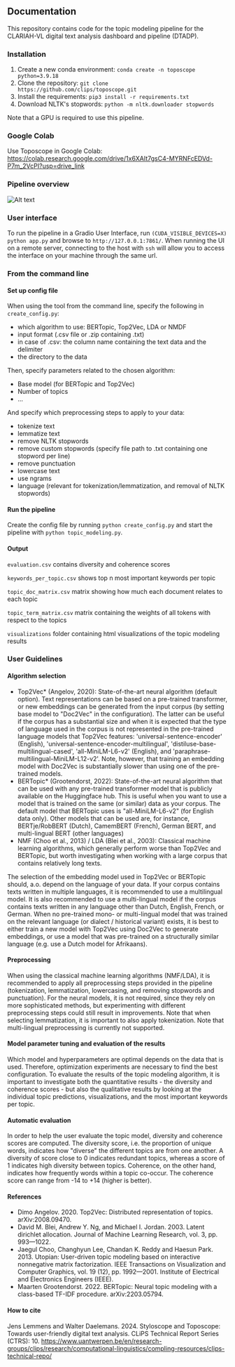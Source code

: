 ## Documentation

This repository contains code for the topic modeling pipeline for the CLARIAH-VL digital text analysis dashboard and pipeline (DTADP). 

### Installation

1. Create a new conda environment: ```conda create -n toposcope python=3.9.18```
2. Clone the repository: ```git clone https://github.com/clips/toposcope.git```
3. Install the requirements: ```pip3 install -r requirements.txt```
4. Download NLTK's stopwords: ```python -m nltk.downloader stopwords```

Note that a GPU is required to use this pipeline.

### Google Colab
Use Toposcope in Google Colab: https://colab.research.google.com/drive/1x6XAIt7gsC4-MYRNFcEDVd-P7m_2VcPI?usp=drive_link

### Pipeline overview

![Alt text](clariah_topic_pipeline.png)

### User interface
To run the pipeline in a Gradio User Interface, run ```(CUDA_VISIBLE_DEVICES=X) python app.py``` and browse to ```http://127.0.0.1:7861/```. 
When running the UI on a remote server, connecting to the host with ```ssh``` will allow you to access the interface on your machine through the same url.

### From the command line
#### Set up config file
When using the tool from the command line, specify the following in ```create_config.py```:
- which algorithm to use: BERTopic, Top2Vec, LDA or NMDF
- input format (.csv file or .zip containing .txt)
- in case of .csv: the column name containing the text data and the delimiter
- the directory to the data

Then, specify parameters related to the chosen algorithm:
- Base model (for BERTopic and Top2Vec)
- Number of topics
- ...

And specify which preprocessing steps to apply to your data:
- tokenize text
- lemmatize text
- remove NLTK stopwords
- remove custom stopwords (specify file path to .txt containing one stopword per line)
- remove punctuation
- lowercase text
- use ngrams
- language (relevant for tokenization/lemmatization, and removal of NLTK stopwords)

#### Run the pipeline
Create the config file by running ```python create_config.py``` and start the pipeline with ```python topic_modeling.py```.

#### Output
```evaluation.csv``` contains diversity and coherence scores

```keywords_per_topic.csv``` shows top n most important keywords per topic

```topic_doc_matrix.csv``` matrix showing how much each document relates to each topic

```topic_term_matrix.csv``` matrix containing the weights of all tokens with respect to the topics

```visualizations``` folder containing html visualizations of the topic modeling results

### User Guidelines
#### Algorithm selection
- Top2Vec* (Angelov, 2020): State-of-the-art neural algorithm (default option). Text representations can be based on a pre-trained transformer, or new embeddings can be generated from the input corpus (by setting base model to "Doc2Vec" in the configuration). The latter can be useful if the corpus has a substantial size and when it is expected that the type of language used in the corpus is not represented in the pre-trained language models that Top2Vec features: 'universal-sentence-encoder' (English), 'universal-sentence-encoder-multilingual', 'distiluse-base-multilingual-cased', 'all-MiniLM-L6-v2' (English), and 'paraphrase-multilingual-MiniLM-L12-v2'. Note, however, that training an embedding model with Doc2Vec is substantially slower than using one of the pre-trained models.
- BERTopic* (Grootendorst, 2022):  State-of-the-art neural algorithm that can be used with any pre-trained transformer model that is publicly available on the Huggingface hub. This is useful when you want to use a model that is trained on the same (or similar) data as your corpus. The default model that BERTopic uses is "all-MiniLM-L6-v2" (for English data only). Other models that can be used are, for instance, BERTje/RobBERT (Dutch), CamemBERT (French), German BERT, and multi-lingual BERT (other languages)
- NMF (Choo et al., 2013) / LDA (Blei et al., 2003): Classical machine learning algorithms, which generally perform worse than Top2Vec and BERTopic, but worth investigating when working with a large corpus that contains relatively long texts.

The selection of the embedding model used in Top2Vec or BERTopic should, a.o. depend on the language of your data. If your corpus contains texts written in multiple languages, it is recommended to use a multilingual model. It is also recommended to use a multi-lingual model if the corpus contains texts written in any language other than Dutch, English, French, or German. When no pre-trained mono- or multi-lingual model that was trained on the relevant language (or dialect / historical variant) exists, it is best to either train a new model with Top2Vec using Doc2Vec to generate embeddings, or use a model that was pre-trained on a structurally similar language (e.g. use a Dutch model for Afrikaans).

#### Preprocessing
When using the classical machine learning algorithms (NMF/LDA), it is recommended to apply all preprocessing steps provided in the pipeline (tokenization, lemmatization, lowercasing, and removing stopwords and punctuation). For the neural models, it is not required, since they rely on more sophisticated methods, but experimenting with different preprocessing steps could still result in improvements. Note that when selecting lemmatization, it is important to also apply tokenization. Note that multi-lingual preprocessing is currently not supported.

#### Model parameter tuning and evaluation of the results
Which model and hyperparameters are optimal depends on the data that is used. Therefore, optimization experiments are necessary to find the best configuration. To evaluate the results of the topic modeling algorithm, it is important to investigate both the quantitative results - the diversity and coherence scores - but also the qualitative results by looking at the individual topic predictions, visualizations, and the most important keywords per topic.

#### Automatic evaluation
In order to help the user evaluate the topic model, diversity and coherence scores are computed. The diversity score, i.e. the proportion of unique words, indicates how "diverse" the different topics are from one another. A diversity of score close to 0 indicates redundant topics, whereas a score of 1 indicates high diversity between topics. Coherence, on the other hand, indicates how frequently words within a topic co-occur. The coherence score can range from -14 to +14 (higher is better).

#### References
- Dimo Angelov. 2020. Top2Vec: Distributed representation of topics. arXiv:2008.09470.
- David M. Blei, Andrew Y. Ng, and Michael I. Jordan. 2003. Latent dirichlet allocation. Journal of Machine Learning Research, vol. 3, pp. 993—1022.
- Jaegul Choo, Changhyun Lee, Chandan K. Reddy and Haesun Park. 2013. Utopian: User-driven topic modeling based on interactive nonnegative matrix factorization. IEEE Transactions on Visualization and Computer Graphics, vol. 19 (12), pp. 1992—2001. Institute of Electrical and Electronics Engineers (IEEE).
- Maarten Grootendorst. 2022. BERTopic: Neural topic modeling with a class-based TF-IDF procedure. arXiv:2203.05794.

#### How to cite
Jens Lemmens and Walter Daelemans. 2024. Styloscope and Toposcope: Towards user-friendly digital text analysis. CLiPS    Technical Report Series (CTRS): 10. https://www.uantwerpen.be/en/research-groups/clips/research/computational-linguistics/compling-resources/clips-technical-repo/
